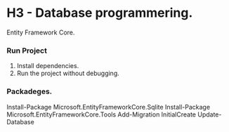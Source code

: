 # H3 - Database programmering.
Entity Framework Core.

### Run Project
1. Install dependencies.
2. Run the project without debugging.

### Packadeges.
Install-Package Microsoft.EntityFrameworkCore.Sqlite
Install-Package Microsoft.EntityFrameworkCore.Tools
Add-Migration InitialCreate
Update-Database
